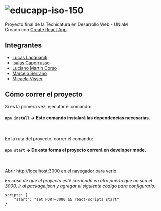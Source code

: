 # ![educapp-iso-150](https://user-images.githubusercontent.com/42984098/120053173-239d2900-bfff-11eb-870b-7c65dfffeaa8.png)


Proyecto final de la Tecnicatura en Desarrollo Web - UNlaM\
Creado con [Create React App](https://github.com/facebook/create-react-app).

## Integrantes
* [Lucas Lacquaniti](https://github.com/gohanxl)
* [Isaias Caporrusso](https://github.com/icapora)
* [Luciano Martin Corso](https://github.com/Kimbbbo)
* [Marcelo Serrano](https://github.com/chelo-kjml)
* [Micaela Visser](https://github.com/MicaVsr)


## Cómo correr el proyecto
Si es la primera vez, ejecutar el comando:
#### `npm install` -> Este comando instalará las dependencias necesarias.
<br>

En la ruta del proyecto, correr el comando:
#### `npm start` -> De esta forma el proyecto correrá en developer mode.
<br>

Abrir [http://localhost:3000](http://localhost:3000) en el navegador para verlo.

*En caso de que el proyecto esté corriendo en otro puerto que no sea el 3000, ir al package.json y agregar el siguiente código para configurarlo:*

```
scripts: {
    "start": "set PORT=3000 && react-scripts start"
}
```
